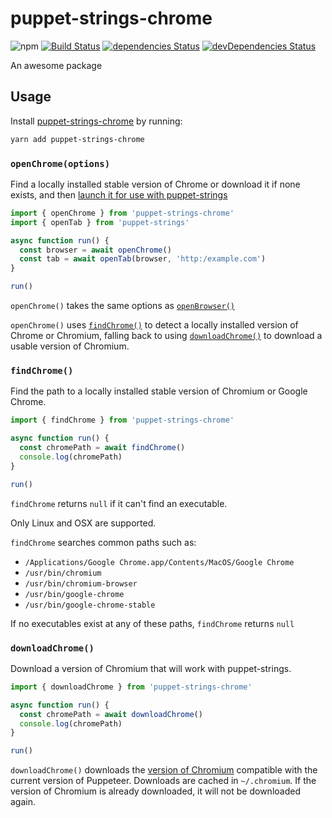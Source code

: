 # puppet-strings-chrome
![npm](https://img.shields.io/npm/v/puppet-strings-chrome.svg)
[![Build Status](https://travis-ci.org/vinsonchuong/puppet-strings-chrome.svg?branch=master)](https://travis-ci.org/vinsonchuong/puppet-strings-chrome)
[![dependencies Status](https://david-dm.org/vinsonchuong/puppet-strings-chrome/status.svg)](https://david-dm.org/vinsonchuong/puppet-strings-chrome)
[![devDependencies Status](https://david-dm.org/vinsonchuong/puppet-strings-chrome/dev-status.svg)](https://david-dm.org/vinsonchuong/puppet-strings-chrome?type=dev)

An awesome package

## Usage
Install [puppet-strings-chrome](https://yarnpkg.com/en/package/puppet-strings-chrome)
by running:

```sh
yarn add puppet-strings-chrome
```

### `openChrome(options)`
Find a locally installed stable version of Chrome or download it if none
exists, and then
[launch it for use with puppet-strings](https://github.com/vinsonchuong/puppet-strings/tree/master/actions/open-browser)

```js
import { openChrome } from 'puppet-strings-chrome'
import { openTab } from 'puppet-strings'

async function run() {
  const browser = await openChrome()
  const tab = await openTab(browser, 'http:/example.com')
}

run()
```

`openChrome()` takes the same options as
[`openBrowser()`](https://github.com/vinsonchuong/puppet-strings/tree/master/actions/open-browser)

`openChrome()` uses [`findChrome()`](#findchrome) to detect a locally installed
version of Chrome or Chromium, falling back to using
[`downloadChrome()`](#downloadchrome) to download a usable version of Chromium.

### `findChrome()`
Find the path to a locally installed stable version of Chromium or Google
Chrome.

```js
import { findChrome } from 'puppet-strings-chrome'

async function run() {
  const chromePath = await findChrome()
  console.log(chromePath)
}

run()
```

`findChrome` returns `null` if it can't find an executable.

Only Linux and OSX are supported.

`findChrome` searches common paths such as:

* `/Applications/Google Chrome.app/Contents/MacOS/Google Chrome`
* `/usr/bin/chromium`
* `/usr/bin/chromium-browser`
* `/usr/bin/google-chrome`
* `/usr/bin/google-chrome-stable`

If no executables exist at any of these paths, `findChrome` returns `null`

### `downloadChrome()`
Download a version of Chromium that will work with puppet-strings.

```js
import { downloadChrome } from 'puppet-strings-chrome'

async function run() {
  const chromePath = await downloadChrome()
  console.log(chromePath)
}

run()
```

`downloadChrome()` downloads the
[version of Chromium](https://github.com/GoogleChrome/puppeteer/blob/084cf021195dbe125d26496796f590a4300fb844/package.json#L11)
compatible with the current version of Puppeteer. Downloads are cached in
`~/.chromium`. If the version of Chromium is already downloaded, it will not be
downloaded again.
